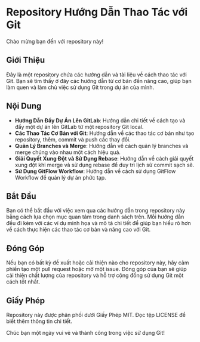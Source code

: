 # Repository Hướng Dẫn Thao Tác với Git

Chào mừng bạn đến với repository này!

## Giới Thiệu

Đây là một repository chứa các hướng dẫn và tài liệu về cách thao tác với Git. Bạn sẽ tìm thấy ở đây các hướng dẫn từ cơ bản đến nâng cao, giúp bạn làm quen và làm chủ việc sử dụng Git trong dự án của mình.

## Nội Dung

- **Hướng Dẫn Đẩy Dự Án Lên GitLab**: Hướng dẫn chi tiết về cách tạo và đẩy một dự án lên GitLab từ một repository Git local.
- **Các Thao Tác Cơ Bản với Git**: Hướng dẫn về các thao tác cơ bản như tạo repository, thêm, commit và push các thay đổi.
- **Quản Lý Branches và Merge**: Hướng dẫn về cách quản lý branches và merge chúng vào nhau một cách hiệu quả.
- **Giải Quyết Xung Đột và Sử Dụng Rebase**: Hướng dẫn về cách giải quyết xung đột khi merge và sử dụng rebase để duy trì lịch sử commit sạch sẽ.
- **Sử Dụng GitFlow Workflow**: Hướng dẫn về cách sử dụng GitFlow Workflow để quản lý dự án phức tạp.

## Bắt Đầu

Bạn có thể bắt đầu với việc xem qua các hướng dẫn trong repository này bằng cách lựa chọn mục quan tâm trong danh sách trên. Mỗi hướng dẫn đều đi kèm với các ví dụ minh họa và mô tả chi tiết để giúp bạn hiểu rõ hơn về cách thực hiện các thao tác cơ bản và nâng cao với Git.

## Đóng Góp

Nếu bạn có bất kỳ đề xuất hoặc cải thiện nào cho repository này, hãy cảm phiền tạo một pull request hoặc mở một issue. Đóng góp của bạn sẽ giúp cải thiện chất lượng của repository và hỗ trợ cộng đồng sử dụng Git một cách tốt nhất.

## Giấy Phép

Repository này được phân phối dưới Giấy Phép MIT. Đọc tệp LICENSE để biết thêm thông tin chi tiết.

Chúc bạn một ngày vui vẻ và thành công trong việc sử dụng Git!

